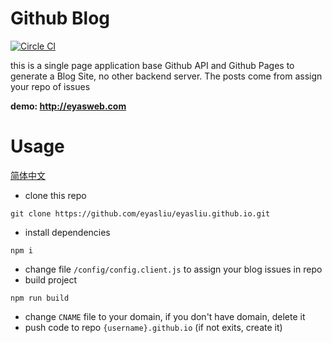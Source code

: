 # Github Blog

[![Circle CI](https://img.shields.io/circleci/project/eyasliu/eyasliu.github.io/master.svg)](https://circleci.com/gh/eyasliu/eyasliu.github.io)

this is a single page application base Github API and Github Pages to generate a Blog Site, no other backend server. The posts come from assign your repo of issues

**demo: http://eyasweb.com**

# Usage

[简体中文](https://github.com/eyasliu/eyasliu.github.io/blob/master/README-zh.md)

+ clone this repo

```
git clone https://github.com/eyasliu/eyasliu.github.io.git
```

+ install dependencies

```
npm i
```

+ change file `/config/config.client.js` to assign your blog issues in repo
+ build project 

```
npm run build
```
+ change `CNAME` file to your domain, if you don't have domain, delete it
+ push code to repo `{username}.github.io` (if not exits, create it)
